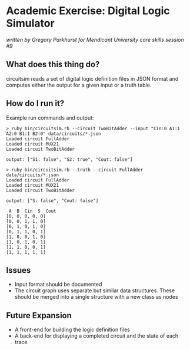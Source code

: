 # Academic Exercise: Digital Logic Simulator

_written by Gregory Parkhurst for Mendicant University core skills session #9_

## What does this thing do?

circuitsim reads a set of digital logic definition files in JSON format and computes either the output for a given input or a truth table.

## How do I run it?

Example run commands and output:

```
> ruby bin/circuitsim.rb --circuit TwoBitAdder --input "Cin:0 A1:1 A2:0 B1:1 B2:0" data/circuits/*.json
Loaded circuit FullAdder
Loaded circuit MUX21
Loaded circuit TwoBitAdder

output: ["S1: false", "S2: true", "Cout: false"]

> ruby bin/circuitsim.rb --truth --circuit FullAdder data/circuits/*.json
Loaded circuit FullAdder
Loaded circuit MUX21
Loaded circuit TwoBitAdder

output: ["S: false", "Cout: false"]

 A  B  Cin  S  Cout
[0, 0, 0, 0, 0]
[0, 0, 1, 1, 0]
[0, 1, 0, 1, 0]
[0, 1, 1, 0, 1]
[1, 0, 0, 1, 0]
[1, 0, 1, 0, 1]
[1, 1, 0, 0, 1]
[1, 1, 1, 1, 1]
```

## Issues

- Input format should be documented
- The circuit graph uses separate but similar data structures. These should be merged into a single structure with a new class as nodes

## Future Expansion

- A front-end for building the logic definition files
- A back-end for displaying a completed circuit and the state of each trace
